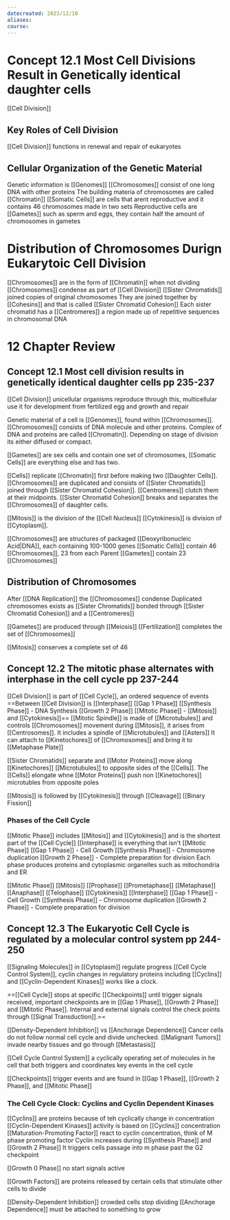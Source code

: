 ```yaml
---
datecreated: 2023/12/10
aliases: 
course:
---
```

# Concept 12.1 Most Cell Divisions Result in Genetically identical daughter cells

[[Cell Division]]

## Key Roles of Cell Division

[[Cell Division]] functions in renewal and repair of eukaryotes

## Cellular Organization of the Genetic Material

Genetic information is [[Genomes]]
[[Chromosomes]] consist of one long DNA with other proteins
The building materia of chromosomes are called [[Chromatin]]
[[Somatic Cells]] are cells that arent reproductive and it contains 46 chromosomes
made in two sets
Reproductive cells are [[Gametes]] such as sperm and eggs, they contain half the amount of chromosomes in gametes 

# Distribution of Chromosomes Durign Eukarytoic Cell Division

[[Chromosomes]] are in the form of [[Chromatin]] when not dividing
[[Chromosomes]] condense as part of [[Cell Division]]
[[Sister Chromatids]] joined copies of original chromosomes
They are joined together by [[Cohesins]] and that is called [[Sister Chromatid Cohesion]]
Each sister chromatid has a [[Centromeres]] a region made up of repetitive sequences in chromosomal DNA

# 12 Chapter Review


## Concept 12.1 Most cell division results in genetically identical daughter cells pp 235-237

[[Cell Division]] unicellular organisms reproduce through this, multicellular use it for development from fertilized egg and growth and repair

Genetic material of a cell is [[Genomes]], found within [[Chromosomes]].
[[Chromosomes]] consists of DNA molecule and other proteins. Complex of DNA and proteins are called [[Chromatin]]. Depending on stage of division its either diffused or compact.

[[Gametes]] are sex cells and contain one set of chromosomes, [[Somatic Cells]] are everything else and has two.

[[Cells]] replicate [[Chromatin]] first before making two [[Daughter Cells]]. [[Chromosomes]] are duplicated and consists of [[Sister Chromatids]] joined through [[Sister Chromatid Cohesion]]. [[Centromeres]] clutch them at their midpoints. [[Sister Chromatid Cohesion]] breaks and separates the [[Chromosomes]] of daughter cells.

[[Mitosis]] is the division of the [[Cell Nucleus]]
[[Cytokinesis]] is division of [[Cytoplasm]].

[[Chromosomes]] are structures of packaged [[Deoxyribonucleic Acid|DNA]], each containing 100-1000 genes
[[Somatic Cells]] contain 46 [[Chromosomes]], 23 from each Parent
[[Gametes]] contain 23 [[Chromosomes]]

## Distribution of Chromosomes

After [[DNA Replication]] the [[Chromosomes]] condense
Duplicated chromosomes exists as [[Sister Chromatids]] bonded through [[Sister Chromatid Cohesion]] and a [[Centromeres]]

[[Gametes]] are produced through [[Meiosis]]
[[Fertilization]] completes the set of [[Chromosomes]]

[[Mitosis]] conserves a complete set of 46 

## Concept 12.2 The mitotic phase alternates with interphase in the cell cycle pp 237-244

[[Cell Division]] is part of [[Cell Cycle]], an ordered sequence of events
==Between [[Cell Division]] is [[Interphase]]
	[[Gap 1 Phase]]
	[[Synthesis Phase]] - DNA Synthesis
	[[Growth 2 Phase]]
	[[Mitotic Phase]] - [[Mitosis]] and [[Cytokinesis]]==
[[Mitotic Spindle]] is made of [[Microtubules]] and controls [[Chromosomes]] movement during [[Mitosis]], it arises from [[Centrosomes]]. It includes a spindle of [[Microtubules]] and [[Asters]]
It can attach to [[Kinetochores]] of [[Chromosomes]] and bring it to [[Metaphase Plate]]

[[Sister Chromatids]] separate and [[Motor Proteins]] move along [[Kinetochores]] [[Microtubules]] to opposite sides of the [[Cells]]. The [[Cells]] elongate whne [[Motor Proteins]] push non [[Kinetochores]] microtubles from opposite poles

[[Mitosis]] is followed by [[Cytokinesis]] through [[Cleavage]]
[[Binary Fission]] 

### Phases of the Cell Cycle

[[Mitotic Phase]] includes [[Mitosis]] and [[Cytokinesis]] and is the shortest part of the [[Cell Cycle]]
[[Interphase]] is everything that isn't [[Mitotic Phase]]
	[[Gap 1 Phase]] - Cell Growth 
	[[Synthesis Phase]] - Chromosome duplication
	[[Growth 2 Phase]] - Complete preparation for division
	Each phase produces proteins and cytoplasmic organelles such  as mitochondria and ER

[[Mitotic Phase]]
	[[Mitosis]]
		[[Prophase]]
		[[Prometaphase]]
		[[Metaphase]]
		[[Anaphase]]
		[[Telophase]]
	[[Cytokinesis]]
[[Interphase]]
	[[Gap 1 Phase]] - Cell Growth 
	[[Synthesis Phase]] - Chromosome duplication
	[[Growth 2 Phase]] - Complete preparation for division
## Concept 12.3 The Eukaryotic Cell Cycle is regulated by a molecular control system pp 244-250

[[Signaling Molecules]] in [[Cytoplasm]] regulate progress
[[Cell Cycle Control System]], cyclin changes in regulatory proteins including [[Cyclins]] and [[Cyclin-Dependent Kinases]] works like a clock.

==[[Cell Cycle]] stops at specific [[Checkpoints]] until trigger signals received, important checkpoints are in [[Gap 1 Phase]], [[Growth 2 Phase]] and [[Mitotic Phase]]. Internal and external signals control the check points through [[Signal Transduction]].==

[[Density-Dependent Inhibition]] vs [[Anchorage Dependence]]
Cancer cells do not follow normal cell cycle and divide unchecked. [[Malignant Tumors]] invade nearby tissues and go through [[Metastasis]]

[[Cell Cycle Control System]] a cyclically operating set of molecules in he cell that both triggers and coordinates key events in the cell cycle

[[Checkpoints]] trigger events and are found in [[Gap 1 Phase]], [[Growth 2 Phase]], and [[Mitotic Phase]]

### The Cell Cycle Clock: Cyclins and Cyclin Dependent Kinases

[[Cyclins]] are proteins because of teh cyclically change in concentration
[[Cyclin-Dependent Kinases]] activity is based on [[Cyclins]] concentration
[[Maturation-Promoting Factor]] react to cyclin concentration, think of M phase promoting factor
Cyclin increases during [[Synthesis Phase]] and [[Growth 2 Phase]]
It triggers cells passage into m phase past the G2 checkpoint

[[Growth 0 Phase]] no start signals active

[[Growth Factors]] are proteins released by certain cells that stimulate other cells to divide 

[[Density-Dependent Inhibition]] crowded cells stop dividing
[[Anchorage Dependence]] must be attached to something to grow